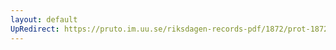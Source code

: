 ```yaml
---
layout: default
UpRedirect: https://pruto.im.uu.se/riksdagen-records-pdf/1872/prot-1872--fk--313/prot-1872--fk--313_023.pdf
---
```

